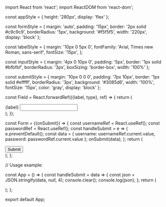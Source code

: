 import React from 'react';
import ReactDOM from 'react-dom';

const appStyle = {
    height: '280px',
    display: 'flex'
};

const formStyle = {
    margin: 'auto',
    padding: '15px',
    border: '2px solid #c9c9c9',
    borderRadius: '5px',
    background: '#f5f5f5',
    width: '220px',
    display: 'block'
};

const labelStyle = {
    margin: '10px 0 5px 0',
    fontFamily: 'Arial, Times new Roman, sans-serif',
    fontSize: '15px',
};

const inputStyle = {
    margin: '4px 0 10px 0',
    padding: '5px', 
    border: '1px solid #bfbfbf',
    borderRadius: '3px',
    boxSizing: 'border-box',
    width: '100%'
};

const submitStyle = {
    margin: '10px 0 0 0',
    padding: '7px 10px',
    border: '1px solid #efffff',
    borderRadius: '3px',
    background: '#3085d6',
    width: '100%', 
    fontSize: '15px',
    color: 'gray',
    display: 'block'
};

const Field = React.forwardRef(({label, type}, ref) => {
    return (
      <div>
        <label style={labelStyle} >{label}</label>
        <input ref={ref} type={type} style={inputStyle} />
      </div>
    );
});

const Form = ({onSubmit}) => {
    const usernameRef = React.useRef();
    const passwordRef = React.useRef();
    const handleSubmit = e => {
        e.preventDefault();
        const data = {
            username: usernameRef.current.value,
            password: passwordRef.current.value
        };
        onSubmit(data);
    };
    return (
      <form style={formStyle} onSubmit={handleSubmit} >
        <Field ref={usernameRef} label="Username:" type="text" />
        <Field ref={passwordRef} label="Password:" type="password" />
        <div>
          <button style={submitStyle} type="submit">Submit</button>
        </div>
      </form>
    );
};

// Usage example:

const App = () => {
    const handleSubmit = data => {
        const json = JSON.stringify(data, null, 4);
        console.clear();
        console.log(json);
    };
    return (
      <div style={appStyle}>
        <Form onSubmit={handleSubmit} />
      </div>
    );
};

export default App;

